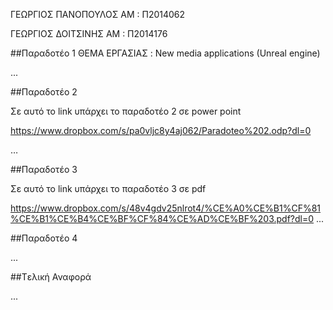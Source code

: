 
ΓΕΩΡΓΙΟΣ ΠΑΝΟΠΟΥΛΟΣ 
ΑΜ : Π2014062

ΓΕΩΡΓΙΟΣ ΔΟΙΤΣΙΝΗΣ
ΑΜ : Π2014176


##Παραδοτέο 1
ΘΕΜΑ ΕΡΓΑΣΙΑΣ :
New media applications (Unreal engine)

...

##Παραδοτέο 2

Σε αυτό το link υπάρχει το παραδοτέο 2 σε power point

https://www.dropbox.com/s/pa0vljc8y4aj062/Paradoteo%202.odp?dl=0



…

##Παραδοτέο 3

Σε αυτό το link υπάρχει το παραδοτέο 3 σε pdf

https://www.dropbox.com/s/48v4gdv25nlrot4/%CE%A0%CE%B1%CF%81%CE%B1%CE%B4%CE%BF%CF%84%CE%AD%CE%BF%203.pdf?dl=0
...

##Παραδοτέο 4

...

##Tελική Αναφορά

...

